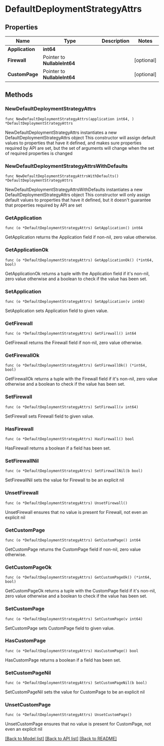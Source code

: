 # DefaultDeploymentStrategyAttrs

## Properties

Name | Type | Description | Notes
------------ | ------------- | ------------- | -------------
**Application** | **int64** |  | 
**Firewall** | Pointer to **NullableInt64** |  | [optional] 
**CustomPage** | Pointer to **NullableInt64** |  | [optional] 

## Methods

### NewDefaultDeploymentStrategyAttrs

`func NewDefaultDeploymentStrategyAttrs(application int64, ) *DefaultDeploymentStrategyAttrs`

NewDefaultDeploymentStrategyAttrs instantiates a new DefaultDeploymentStrategyAttrs object
This constructor will assign default values to properties that have it defined,
and makes sure properties required by API are set, but the set of arguments
will change when the set of required properties is changed

### NewDefaultDeploymentStrategyAttrsWithDefaults

`func NewDefaultDeploymentStrategyAttrsWithDefaults() *DefaultDeploymentStrategyAttrs`

NewDefaultDeploymentStrategyAttrsWithDefaults instantiates a new DefaultDeploymentStrategyAttrs object
This constructor will only assign default values to properties that have it defined,
but it doesn't guarantee that properties required by API are set

### GetApplication

`func (o *DefaultDeploymentStrategyAttrs) GetApplication() int64`

GetApplication returns the Application field if non-nil, zero value otherwise.

### GetApplicationOk

`func (o *DefaultDeploymentStrategyAttrs) GetApplicationOk() (*int64, bool)`

GetApplicationOk returns a tuple with the Application field if it's non-nil, zero value otherwise
and a boolean to check if the value has been set.

### SetApplication

`func (o *DefaultDeploymentStrategyAttrs) SetApplication(v int64)`

SetApplication sets Application field to given value.


### GetFirewall

`func (o *DefaultDeploymentStrategyAttrs) GetFirewall() int64`

GetFirewall returns the Firewall field if non-nil, zero value otherwise.

### GetFirewallOk

`func (o *DefaultDeploymentStrategyAttrs) GetFirewallOk() (*int64, bool)`

GetFirewallOk returns a tuple with the Firewall field if it's non-nil, zero value otherwise
and a boolean to check if the value has been set.

### SetFirewall

`func (o *DefaultDeploymentStrategyAttrs) SetFirewall(v int64)`

SetFirewall sets Firewall field to given value.

### HasFirewall

`func (o *DefaultDeploymentStrategyAttrs) HasFirewall() bool`

HasFirewall returns a boolean if a field has been set.

### SetFirewallNil

`func (o *DefaultDeploymentStrategyAttrs) SetFirewallNil(b bool)`

 SetFirewallNil sets the value for Firewall to be an explicit nil

### UnsetFirewall
`func (o *DefaultDeploymentStrategyAttrs) UnsetFirewall()`

UnsetFirewall ensures that no value is present for Firewall, not even an explicit nil
### GetCustomPage

`func (o *DefaultDeploymentStrategyAttrs) GetCustomPage() int64`

GetCustomPage returns the CustomPage field if non-nil, zero value otherwise.

### GetCustomPageOk

`func (o *DefaultDeploymentStrategyAttrs) GetCustomPageOk() (*int64, bool)`

GetCustomPageOk returns a tuple with the CustomPage field if it's non-nil, zero value otherwise
and a boolean to check if the value has been set.

### SetCustomPage

`func (o *DefaultDeploymentStrategyAttrs) SetCustomPage(v int64)`

SetCustomPage sets CustomPage field to given value.

### HasCustomPage

`func (o *DefaultDeploymentStrategyAttrs) HasCustomPage() bool`

HasCustomPage returns a boolean if a field has been set.

### SetCustomPageNil

`func (o *DefaultDeploymentStrategyAttrs) SetCustomPageNil(b bool)`

 SetCustomPageNil sets the value for CustomPage to be an explicit nil

### UnsetCustomPage
`func (o *DefaultDeploymentStrategyAttrs) UnsetCustomPage()`

UnsetCustomPage ensures that no value is present for CustomPage, not even an explicit nil

[[Back to Model list]](../README.md#documentation-for-models) [[Back to API list]](../README.md#documentation-for-api-endpoints) [[Back to README]](../README.md)



